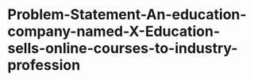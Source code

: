 # Problem-Statement-An-education-company-named-X-Education-sells-online-courses-to-industry-profession
